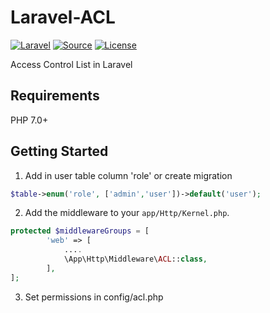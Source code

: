 # Laravel-ACL

[![Laravel](https://img.shields.io/badge/Laravel-~5.0-orange.svg?style=flat-square)](http://laravel.com)
[![Source](http://img.shields.io/badge/source-MykolaVuy/laravel--acl-blue.svg?style=flat-square)](https://github.com/MykolaVuy/Laravel-ACL/)
[![License](http://img.shields.io/badge/license-MIT-brightgreen.svg?style=flat-square)](https://tldrlegal.com/license/mit-license)

Access Control List in Laravel

## Requirements

PHP 7.0+

## Getting Started
1. Add in user table column 'role' or create migration

```php
$table->enum('role', ['admin','user'])->default('user');
```

2. Add the middleware to your `app/Http/Kernel.php`.

```php
protected $middlewareGroups = [
        'web' => [
			....
            \App\Http\Middleware\ACL::class,
        ],
];
```
3. Set permissions in config/acl.php
